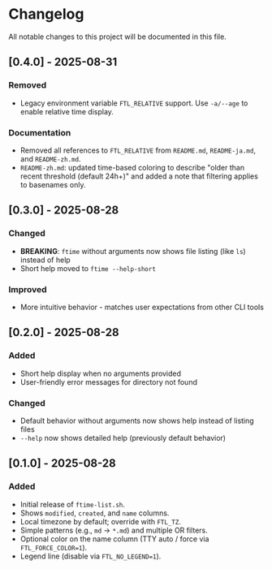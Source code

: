# Changelog

All notable changes to this project will be documented in this file.

## [0.4.0] - 2025-08-31
### Removed
- Legacy environment variable `FTL_RELATIVE` support. Use `-a/--age` to enable relative time display.

### Documentation
- Removed all references to `FTL_RELATIVE` from `README.md`, `README-ja.md`, and `README-zh.md`.
- `README-zh.md`: updated time-based coloring to describe "older than recent threshold (default 24h+)" and added a note that filtering applies to basenames only.

## [0.3.0] - 2025-08-28
### Changed
- **BREAKING**: `ftime` without arguments now shows file listing (like `ls`) instead of help
- Short help moved to `ftime --help-short`

### Improved
- More intuitive behavior - matches user expectations from other CLI tools

## [0.2.0] - 2025-08-28
### Added
- Short help display when no arguments provided
- User-friendly error messages for directory not found

### Changed
- Default behavior without arguments now shows help instead of listing files
- `--help` now shows detailed help (previously default behavior)

## [0.1.0] - 2025-08-28
### Added
- Initial release of `ftime-list.sh`.
- Shows `modified`, `created`, and `name` columns.
- Local timezone by default; override with `FTL_TZ`.
- Simple patterns (e.g., `md` → `*.md`) and multiple OR filters.
- Optional color on the name column (TTY auto / force via `FTL_FORCE_COLOR=1`).
- Legend line (disable via `FTL_NO_LEGEND=1`).
